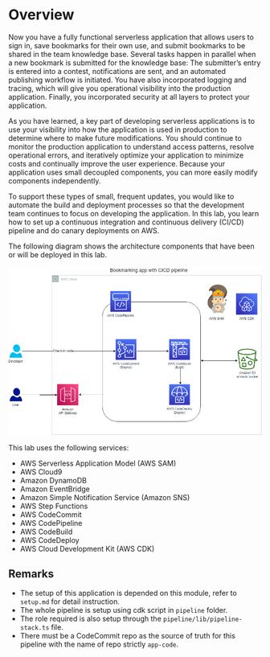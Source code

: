 # Overview
Now you have a fully functional serverless application that allows users to sign in, save bookmarks for their own use, and submit bookmarks to be shared in the team knowledge base. Several tasks happen in parallel when a new bookmark is submitted for the knowledge base: The submitter’s entry is entered into a contest, notifications are sent, and an automated publishing workflow is initiated. You have also incorporated logging and tracing, which will give you operational visibility into the production application. Finally, you incorporated security at all layers to protect your application.

As you have learned, a key part of developing serverless applications is to use your visibility into how the application is used in production to determine where to make future modifications. You should continue to monitor the production application to understand access patterns, resolve operational errors, and iteratively optimize your application to minimize costs and continually improve the user experience. Because your application uses small decoupled components, you can more easily modify components independently.

To support these types of small, frequent updates, you would like to automate the build and deployment processes so that the development team continues to focus on developing the application. In this lab, you learn how to set up a continuous integration and continuous delivery (CI/CD) pipeline and do canary deployments on AWS.

The following diagram shows the architecture components that have been or will be deployed in this lab.

![architecture](/notes/images/SVILT-Labs-Lab6.png)

This lab uses the following services:
- AWS Serverless Application Model (AWS SAM)
- AWS Cloud9
- Amazon DynamoDB
- Amazon EventBridge
- Amazon Simple Notification Service (Amazon SNS)
- AWS Step Functions
- AWS CodeCommit
- AWS CodePipeline
- AWS CodeBuild
- AWS CodeDeploy
- AWS Cloud Development Kit (AWS CDK)

## Remarks
- The setup of this application is depended on this module, refer to `setup.md` for detail instruction.
- The whole pipeline is setup using cdk script in `pipeline` folder.
- The role required is also setup through the `pipeline/lib/pipeline-stack.ts` file.
- There must be a CodeCommit repo as the source of truth for this pipeline with the name of repo strictly `app-code`.
